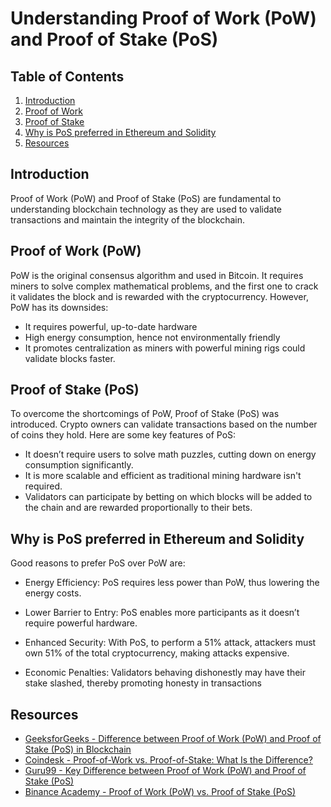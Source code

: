 # Understanding Proof of Work (PoW) and Proof of Stake (PoS)

## Table of Contents

1. [Introduction](#introduction)
2. [Proof of Work](#proof-of-work)
3. [Proof of Stake](#proof-of-stake)
4. [Why is PoS preferred in Ethereum and Solidity](#preferred-pos)
5. [Resources](#resources)

## Introduction <a name="introduction"></a>

Proof of Work (PoW) and Proof of Stake (PoS) are fundamental to understanding blockchain technology as they are used to validate transactions and maintain the integrity of the blockchain.

## Proof of Work (PoW) <a name="proof-of-work"></a>

PoW is the original consensus algorithm and used in Bitcoin. It requires miners to solve complex mathematical problems, and the first one to crack it validates the block and is rewarded with the cryptocurrency. However, PoW has its downsides:

- It requires powerful, up-to-date hardware
- High energy consumption, hence not environmentally friendly
- It promotes centralization as miners with powerful mining rigs could validate blocks faster.

## Proof of Stake (PoS) <a name="proof-of-stake"></a>

To overcome the shortcomings of PoW, Proof of Stake (PoS) was introduced. Crypto owners can validate transactions based on the number of coins they hold. Here are some key features of PoS:

- It doesn’t require users to solve math puzzles, cutting down on energy consumption significantly.
- It is more scalable and efficient as traditional mining hardware isn't required.
- Validators can participate by betting on which blocks will be added to the chain and are rewarded proportionally to their bets.

## Why is PoS preferred in Ethereum and Solidity <a name="preferred-pos"></a>

Good reasons to prefer PoS over PoW are:

- Energy Efficiency: PoS requires less power than PoW, thus lowering the energy costs.

- Lower Barrier to Entry: PoS enables more participants as it doesn’t require powerful hardware.

- Enhanced Security: With PoS, to perform a 51% attack, attackers must own 51% of the total cryptocurrency, making attacks expensive.

- Economic Penalties: Validators behaving dishonestly may have their stake slashed, thereby promoting honesty in transactions

## Resources <a name="resources"></a>

- [GeeksforGeeks - Difference between Proof of Work (PoW) and Proof of Stake (PoS) in Blockchain](https://www.geeksforgeeks.org/difference-between-proof-of-work-pow-and-proof-of-stake-pos-in-blockchain/)
- [Coindesk - Proof-of-Work vs. Proof-of-Stake: What Is the Difference?](https://www.coindesk.com/learn/proof-of-work-vs-proof-of-stake-what-is-the-difference/)
- [Guru99 - Key Difference between Proof of Work (PoW) and Proof of Stake (PoS)](https://www.guru99.com/pow-vs-pos.html)
- [Binance Academy - Proof of Work (PoW) vs. Proof of Stake (PoS)](https://academy.binance.com/en/articles/proof-of-work-vs-proof-of-stake)
